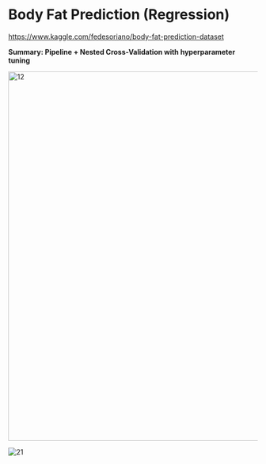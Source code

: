 # Body Fat Prediction (Regression)

https://www.kaggle.com/fedesoriano/body-fat-prediction-dataset

**Summary: Pipeline + Nested Cross-Validation with hyperparameter tuning**

<img width="745" alt="12" src="https://user-images.githubusercontent.com/85137348/149643657-545e3bea-357a-4893-9e52-02b93a213a34.png">

![21](https://user-images.githubusercontent.com/85137348/149643670-5a52764c-d53f-4855-adc0-7ce229b6bc6d.png)
